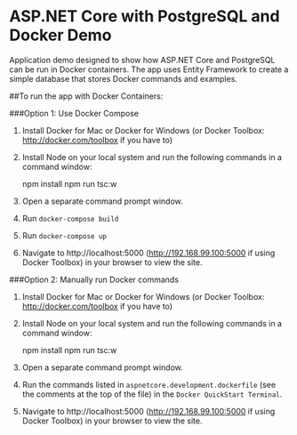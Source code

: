 # ASP.NET Core with PostgreSQL and Docker Demo

Application demo designed to show how ASP.NET Core and PostgreSQL can be run in Docker containers. 
The app uses Entity Framework to create a simple database that stores Docker commands and examples.

##To run the app with Docker Containers:

###Option 1: Use Docker Compose

1. Install Docker for Mac or Docker for Windows (or Docker Toolbox: http://docker.com/toolbox if you have to)

1. Install Node on your local system and run the following commands in a command window:

    npm install
    npm run tsc:w

1. Open a separate command prompt window.

3. Run `docker-compose build`

4. Run `docker-compose up`

1. Navigate to http://localhost:5000 (http://192.168.99.100:5000 if using Docker Toolbox) in your browser to view the site.


###Option 2: Manually run Docker commands

1. Install Docker for Mac or Docker for Windows (or Docker Toolbox: http://docker.com/toolbox if you have to)

1. Install Node on your local system and run the following commands in a command window:

    npm install
    npm run tsc:w

1. Open a separate command prompt window.

1. Run the commands listed in `aspnetcore.development.dockerfile` (see the comments at the top of the file) in the `Docker QuickStart Terminal`.

1. Navigate to http://localhost:5000 (http://192.168.99.100:5000 if using Docker Toolbox) in your browser to view the site. 



